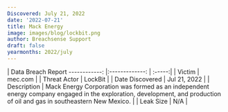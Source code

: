 ```yaml
---
Discovered: July 21, 2022
date: '2022-07-21'
title: Mack Energy
image: images/blog/lockbit.png
author: Breachsense Support
draft: false
yearmonths: 2022/july
---
```



| Data Breach Report
------------:     |:-------------:    | :-----:|
| Victim      | mec.com      | 
| Threat Actor      | LockBit      | 
| Date Discovered      | Jul 21, 2022      | 
| Description      | Mack Energy Corporation was formed as an independent energy company engaged in the exploration, development, and production of oil and gas in southeastern New Mexico.      | 
| Leak Size      | N/A      | 

